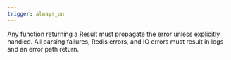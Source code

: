 ```yaml
---
trigger: always_on
---
```


Any function returning a Result must propagate the error unless explicitly handled. All parsing failures, Redis errors, and IO errors must result in logs and an error path return.
